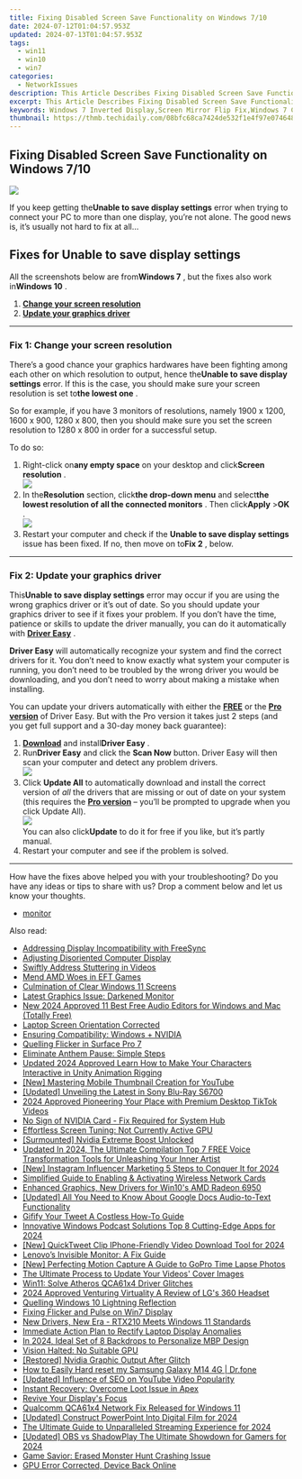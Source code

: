 ```yaml
---
title: Fixing Disabled Screen Save Functionality on Windows 7/10
date: 2024-07-12T01:04:57.953Z
updated: 2024-07-13T01:04:57.953Z
tags:
  - win11
  - win10
  - win7
categories:
  - NetworkIssues
description: This Article Describes Fixing Disabled Screen Save Functionality on Windows 7/10
excerpt: This Article Describes Fixing Disabled Screen Save Functionality on Windows 7/10
keywords: Windows 7 Inverted Display,Screen Mirror Flip Fix,Windows 7 Color Reversal Solution,Inverted Screen Windows Troubleshooting,Correcting Inverted Monitor Settings on Windows 7,Reverse Display Windows Fix,Windows 7 Screen Inversion Fix Guide
thumbnail: https://thmb.techidaily.com/08bfc68ca7424de532f1e4f97e0746486dfe84c1304de3ac8c4843a110a218e6.jpg
---
```


## Fixing Disabled Screen Save Functionality on Windows 7/10

![](https://images.drivereasy.com/wp-content/uploads/2018/10/img_5bd02e58a9310.jpg)

 If you keep getting the**Unable to save display settings** error when trying to connect your PC to more than one display, you’re not alone. The good news is, it’s usually not hard to fix at all…

## Fixes for Unable to save display settings

 All the screenshots below are from**Windows 7** , but the fixes also work in**Windows 10** .

1. [**Change your screen resolution**](#F1)
2. [**Update your graphics driver**](#F2)

---

### Fix 1: Change your screen resolution

 There’s a good chance your graphics hardwares have been fighting among each other on which resolution to output, hence the**Unable to save display settings** error. If this is the case, you should make sure your screen resolution is set to**the lowest one** .

 So for example, if you have 3 monitors of resolutions, namely 1900 x 1200, 1600 x 900, 1280 x 800, then you should make sure you set the screen resolution to 1280 x 800 in order for a successful setup.

To do so:

1. Right-click on**any empty space** on your desktop and click**Screen resolution** .  
![](https://images.drivereasy.com/wp-content/uploads/2018/10/img_5bd0327f8f399.jpg)
2. In the**Resolution** section, click**the drop-down menu** and select**the lowest resolution of all the connected monitors** . Then click**Apply** \>**OK** .  
![](https://images.drivereasy.com/wp-content/uploads/2018/10/img_5bd0337e4c82a.jpg)
3. Restart your computer and check if the **Unable to save display settings** issue has been fixed. If no, then move on to**Fix 2** , below.

---

### Fix 2: Update your graphics driver

 This**Unable to save display settings** error may occur if you are using the wrong  graphics  driver or it’s out of date. So you should update your graphics driver  to see if it fixes your problem. If you don’t have the time, patience or skills to update the driver manually, you can do it automatically with **[Driver Easy](https://tools.techidaily.com/drivereasy/download/)** .

**Driver Easy** will automatically recognize your system and find the correct drivers for it. You don’t need to know exactly what system your computer is running, you don’t need to be troubled by the wrong driver you would be downloading, and you don’t need to worry about making a mistake when installing.

 You can update your drivers automatically with either the **[FREE](https://tools.techidaily.com/drivereasy/download/)**  or the **[Pro version](https://tools.techidaily.com/drivereasy/download/)**  of Driver Easy. But with the Pro version it takes just 2 steps (and you get full support and a 30-day money back guarantee):

1. [**Download**](https://tools.techidaily.com/drivereasy/download/) and install**Driver Easy** .
2. Run**Driver Easy** and click the **Scan Now** button. Driver Easy will then scan your computer and detect any problem drivers.  
![](https://images.drivereasy.com/wp-content/uploads/2018/10/img_5bd037a514d66.jpg)
3. Click **Update All** to automatically download and install the correct version of _all_ the drivers that are missing or out of date on your system (this requires the **[Pro version](https://tools.techidaily.com/drivereasy/download/)**  – you’ll be prompted to upgrade when you click Update All).  
![](https://images.drivereasy.com/wp-content/uploads/2018/10/img_5bd037b383fd5.jpg)  
 You can also click**Update** to do it for free if you like, but it’s partly manual.
4. Restart your computer and see if the problem is solved.

---

 How have the fixes above helped you with your troubleshooting? Do you have any ideas or tips to share with us? Drop a comment below and let us know your thoughts.

* [monitor](https://tools.techidaily.com/drivereasy/download/)

<ins class="adsbygoogle"
     style="display:block"
     data-ad-format="autorelaxed"
     data-ad-client="ca-pub-7571918770474297"
     data-ad-slot="1223367746"></ins>



<ins class="adsbygoogle"
     style="display:block"
     data-ad-client="ca-pub-7571918770474297"
     data-ad-slot="8358498916"
     data-ad-format="auto"
     data-full-width-responsive="true"></ins>



<span class="atpl-alsoreadstyle">Also read:</span>
<div><ul>
<li><a href="https://network-issues.techidaily.com/addressing-display-incompatibility-with-freesync/"><u>Addressing Display Incompatibility with FreeSync</u></a></li>
<li><a href="https://network-issues.techidaily.com/adjusting-disoriented-computer-display/"><u>Adjusting Disoriented Computer Display</u></a></li>
<li><a href="https://network-issues.techidaily.com/swiftly-address-stuttering-in-videos/"><u>Swiftly Address Stuttering in Videos</u></a></li>
<li><a href="https://network-issues.techidaily.com/mend-amd-woes-in-eft-games/"><u>Mend AMD Woes in EFT Games</u></a></li>
<li><a href="https://network-issues.techidaily.com/culmination-of-clear-windows-11-screens/"><u>Culmination of Clear Windows 11 Screens</u></a></li>
<li><a href="https://network-issues.techidaily.com/latest-graphics-issue-darkened-monitor/"><u>Latest Graphics Issue: Darkened Monitor</u></a></li>
<li><a href="https://sound-tweaking.techidaily.com/new-2024-approved-11-best-free-audio-editors-for-windows-and-mac-totally-free/"><u>New 2024 Approved 11 Best Free Audio Editors for Windows and Mac (Totally Free)</u></a></li>
<li><a href="https://network-issues.techidaily.com/laptop-screen-orientation-corrected/"><u>Laptop Screen Orientation Corrected</u></a></li>
<li><a href="https://network-issues.techidaily.com/ensuring-compatibility-windows-plus-nvidia/"><u>Ensuring Compatibility: Windows + NVIDIA</u></a></li>
<li><a href="https://network-issues.techidaily.com/quelling-flicker-in-surface-pro-7/"><u>Quelling Flicker in Surface Pro 7</u></a></li>
<li><a href="https://network-issues.techidaily.com/eliminate-anthem-pause-simple-steps/"><u>Eliminate Anthem Pause: Simple Steps</u></a></li>
<li><a href="https://animation-videos.techidaily.com/updated-2024-approved-learn-how-to-make-your-characters-interactive-in-unity-animation-rigging/"><u>Updated 2024 Approved Learn How to Make Your Characters Interactive in Unity Animation Rigging</u></a></li>
<li><a href="https://youtube-zero.techidaily.com/astering-mobile-thumbnail-creation-for-youtube/"><u>[New] Mastering Mobile Thumbnail Creation for YouTube</u></a></li>
<li><a href="https://some-approaches.techidaily.com/updated-unveiling-the-latest-in-sony-blu-ray-s6700/"><u>[Updated] Unveiling the Latest in Sony Blu-Ray S6700</u></a></li>
<li><a href="https://tiktok-video-files.techidaily.com/2024-approved-pioneering-your-place-with-premium-desktop-tiktok-videos/"><u>2024 Approved  Pioneering Your Place with Premium Desktop TikTok Videos</u></a></li>
<li><a href="https://network-issues.techidaily.com/no-sign-of-nvidia-card-fix-required-for-system-hub/"><u>No Sign of NVIDIA Card - Fix Required for System Hub</u></a></li>
<li><a href="https://network-issues.techidaily.com/effortless-screen-tuning-not-currently-active-gpu/"><u>Effortless Screen Tuning: Not Currently Active GPU</u></a></li>
<li><a href="https://network-issues.techidaily.com/surmounted-nvidia-extreme-boost-unlocked/"><u>[Surmounted] Nvidia Extreme Boost Unlocked</u></a></li>
<li><a href="https://voice-adjusting.techidaily.com/updated-in-2024-the-ultimate-compilation-top-7-free-voice-transformation-tools-for-unleashing-your-inner-artist/"><u>Updated In 2024, The Ultimate Compilation Top 7 FREE Voice Transformation Tools for Unleashing Your Inner Artist</u></a></li>
<li><a href="https://instagram-video-recordings.techidaily.com/new-instagram-influencer-marketing-5-steps-to-conquer-it-for-2024/"><u>[New] Instagram Influencer Marketing  5 Steps to Conquer It for 2024</u></a></li>
<li><a href="https://network-issues.techidaily.com/simplified-guide-to-enabling-and-activating-wireless-network-cards/"><u>Simplified Guide to Enabling & Activating Wireless Network Cards</u></a></li>
<li><a href="https://network-issues.techidaily.com/enhanced-graphics-new-drivers-for-win10s-amd-radeon-6950/"><u>Enhanced Graphics, New Drivers for Win10's AMD Radeon 6950</u></a></li>
<li><a href="https://extra-information.techidaily.com/updated-all-you-need-to-know-about-google-docs-audio-to-text-functionality/"><u>[Updated] All You Need to Know About Google Docs Audio-to-Text Functionality</u></a></li>
<li><a href="https://twitter-clips.techidaily.com/gifify-your-tweet-a-costless-how-to-guide/"><u>Gifify Your Tweet  A Costless How-To Guide</u></a></li>
<li><a href="https://extra-support.techidaily.com/innovative-windows-podcast-solutions-top-8-cutting-edge-apps-for-2024/"><u>Innovative Windows Podcast Solutions  Top 8 Cutting-Edge Apps for 2024</u></a></li>
<li><a href="https://twitter-videos.techidaily.com/new-quicktweet-clip-iphone-friendly-video-download-tool-for-2024/"><u>[New] QuickTweet Clip  IPhone-Friendly Video Download Tool for 2024</u></a></li>
<li><a href="https://network-issues.techidaily.com/lenovos-invisible-monitor-a-fix-guide/"><u>Lenovo’s Invisible Monitor: A Fix Guide</u></a></li>
<li><a href="https://extra-guidance.techidaily.com/new-perfecting-motion-capture-a-guide-to-gopro-time-lapse-photos/"><u>[New] Perfecting Motion Capture  A Guide to GoPro Time Lapse Photos</u></a></li>
<li><a href="https://facebook-video-content.techidaily.com/the-ultimate-process-to-update-your-videos-cover-images/"><u>The Ultimate Process to Update Your Videos' Cover Images</u></a></li>
<li><a href="https://network-issues.techidaily.com/win11-solve-atheros-qca61x4-driver-glitches/"><u>Win11: Solve Atheros QCA61x4 Driver Glitches</u></a></li>
<li><a href="https://some-guidance.techidaily.com/2024-approved-venturing-virtuality-a-review-of-lgs-360-headset/"><u>2024 Approved  Venturing Virtuality  A Review of LG's 360 Headset</u></a></li>
<li><a href="https://network-issues.techidaily.com/quelling-windows-10-lightning-reflection/"><u>Quelling Windows 10 Lightning Reflection</u></a></li>
<li><a href="https://network-issues.techidaily.com/fixing-flicker-and-pulse-on-win7-display/"><u>Fixing Flicker and Pulse on Win7 Display</u></a></li>
<li><a href="https://network-issues.techidaily.com/new-drivers-new-era-rtx210-meets-windows-11-standards/"><u>New Drivers, New Era - RTX210 Meets Windows 11 Standards</u></a></li>
<li><a href="https://network-issues.techidaily.com/immediate-action-plan-to-rectify-laptop-display-anomalies/"><u>Immediate Action Plan to Rectify Laptop Display Anomalies</u></a></li>
<li><a href="https://vp-tips.techidaily.com/in-2024-ideal-set-of-8-backdrops-to-personalize-mbp-design/"><u>In 2024, Ideal Set of 8 Backdrops to Personalize MBP Design</u></a></li>
<li><a href="https://network-issues.techidaily.com/vision-halted-no-suitable-gpu/"><u>Vision Halted: No Suitable GPU</u></a></li>
<li><a href="https://network-issues.techidaily.com/restored-nvidia-graphic-output-after-glitch/"><u>[Restored] Nvidia Graphic Output After Glitch</u></a></li>
<li><a href="https://techidaily.com/how-to-easily-hard-reset-my-samsung-galaxy-m14-4g-drfone-by-drfone-reset-android-reset-android/"><u>How to Easily Hard reset my Samsung Galaxy M14 4G | Dr.fone</u></a></li>
<li><a href="https://youtube-blog.techidaily.com/ed-influence-of-seo-on-youtube-video-popularity/"><u>[Updated] Influence of SEO on YouTube Video Popularity</u></a></li>
<li><a href="https://network-issues.techidaily.com/instant-recovery-overcome-loot-issue-in-apex/"><u>Instant Recovery: Overcome Loot Issue in Apex</u></a></li>
<li><a href="https://network-issues.techidaily.com/revive-your-displays-focus/"><u>Revive Your Display's Focus</u></a></li>
<li><a href="https://network-issues.techidaily.com/qualcomm-qca61x4-network-fix-released-for-windows-11/"><u>Qualcomm QCA61x4 Network Fix Released for Windows 11</u></a></li>
<li><a href="https://video-screen-grab.techidaily.com/updated-construct-powerpoint-into-digital-film-for-2024/"><u>[Updated] Construct PowerPoint Into Digital Film for 2024</u></a></li>
<li><a href="https://some-skills.techidaily.com/the-ultimate-guide-to-unparalleled-streaming-experience-for-2024/"><u>The Ultimate Guide to Unparalleled Streaming Experience for 2024</u></a></li>
<li><a href="https://screen-activity-recording.techidaily.com/updated-obs-vs-shadowplay-the-ultimate-showdown-for-gamers-for-2024/"><u>[Updated] OBS vs ShadowPlay  The Ultimate Showdown for Gamers for 2024</u></a></li>
<li><a href="https://network-issues.techidaily.com/game-savior-erased-monster-hunt-crashing-issue/"><u>Game Savior: Erased Monster Hunt Crashing Issue</u></a></li>
<li><a href="https://network-issues.techidaily.com/gpu-error-corrected-device-back-online/"><u>GPU Error Corrected, Device Back Online</u></a></li>
</ul></div>
